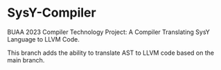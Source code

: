 # SysY-Compiler

BUAA 2023 Compiler Technology Project: A Compiler Translating SysY Language to LLVM Code.

This branch adds the ability to translate AST to LLVM code based on the main branch.
